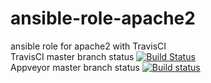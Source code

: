 # ansible-role-apache2
ansible role for apache2 with TravisCI  
TravisCI master branch status
[![Build Status](https://travis-ci.com/githubfoam/ansible-role-apache2.svg?branch=master)](https://travis-ci.com/githubfoam/ansible-role-apache2)  
Appveyor master branch status [![Build status](https://ci.appveyor.com/api/projects/status/193q0lgf0so4bi1n/branch/master?svg=true)](https://ci.appveyor.com/project/githubfoam/ansible-role-apache2/branch/master)
